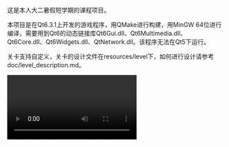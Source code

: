 这是本人大二暑假短学期的课程项目。

本项目是在Qt6.3.1上开发的游戏程序，用QMake进行构建，用MinGW 64位进行编译，需要用到Qt6的动态链接库Qt6Gui.dll、Qt6Multimedia.dll、Qt6Core.dll、Qt6Widgets.dll、QtNetwork.dll。该程序无法在Qt5下运行。

关卡支持自定义，关卡的设计文件在resources/level下，如何进行设计请参考doc/level_description.md。

<video src="./resources/FoodVsMice.mp4">